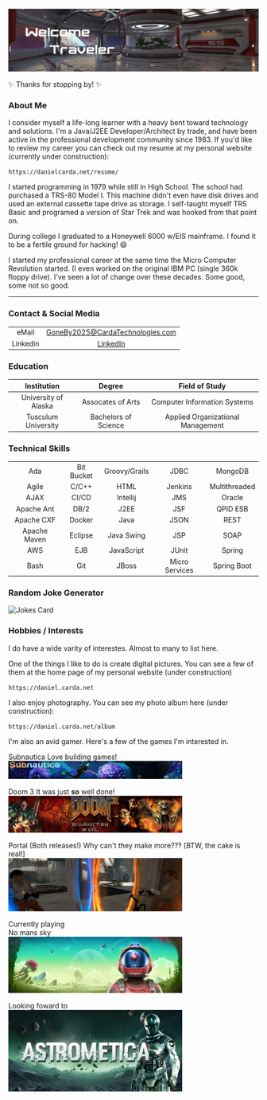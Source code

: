 ![Welcome](images/TopMainBanner.png)  

✨  Thanks for stopping by!  ✨

### About Me

I consider myself a life-long learner with a heavy bent toward technology and solutions.  I'm a Java/J2EE Developer/Architect by trade, and have been active in the professional development community since 1983.  If you'd like to review my career you can check out my resume at my personal website (currently under construction):

    https://danielcarda.net/resume/
    
I started programming in 1979 while still in High School.  The school had purchased a TRS-80 Model I.  This machine didn't even have disk drives and used an external cassette tape drive as storage.  I self-taught myself TRS Basic and programed a version of Star Trek and was hooked from that point on.

During college I graduated to a Honeywell 6000 w/EIS mainframe.  I found it to be a fertile ground for hacking!  😄

I started my professional career at the same time the Micro Computer Revolution started.  (I even worked on the original IBM PC (single 360k floppy drive).  I've seen a lot of change over these decades.  Some good, some not so good.

----

### Contact & Social Media
<div align="center">

|                      |                                |
|:-----------:|:--------------------:|
| eMail     | GoneBy2025@CardaTechnologies.com  |
| Linkedin | [LinkedIn](https://www.linkedin.com/in/danielcarda) |

</div>



### Education
<div align="center">

| Institution          | Degree               | Field of Study                    |
|:--------------------:|:--------------------:|:---------------------------------:|
| University of Alaska | Assocates of Arts    | Computer Information Systems      | 
| Tusculum University  | Bachelors of Science | Applied Organizational Management |

</div>

### Technical Skills

<div align="center">

|              |            |                                |               |             |
|:------------:|:----------:|:------------------------------:|:-------------:|:-----------:|
| Ada          | Bit Bucket | Groovy/Grails | JDBC           | MongoDB       | Spring MVC  |
| Agile        | C/C++      | HTML          | Jenkins        | Multithreaded | SCRUM       |
| AJAX         | CI/CD      | Intellij      | JMS            | Oracle        | SQL         |
| Apache Ant   | DB/2       | J2EE          | JSF            | QPID ESB      | WebLogic    |
| Apache CXF   | Docker     | Java          | JSON           | REST          | WebSphere   |
| Apache Maven | Eclipse    | Java Swing    | JSP            | SOAP          | Wildfly     |
| AWS          | EJB        | JavaScript    | JUnit          | Spring        | XML         |
| Bash         | Git        | JBoss         | Micro Services | Spring Boot   |             |

</div>


### Random Joke Generator

![Jokes Card](https://readme-jokes.vercel.app/api)

### Hobbies / Interests

I do have a wide varity of interestes.  Almost to many to list here.  

One of the things I like to do is create digital pictures.  You can see a few of them at the home page of my personal website  (under construction)

    https://daniel.carda.net

I also enjoy photography.  You can see my photo album here (under construction):

    https://daniel.carda.net/album

I'm also an avid gamer.  Here's a few of the games I'm interested in.

Subnautica
Love building games!<br>
<img src="images/SubnauticaBanner.png" width="350">

Doom 3
It was just <b>so</b> well done!<br>
<img src="images/Doom3Banner.png" width="350">

Portal (Both releases!)
Why can't they make more???  [BTW, the cake is real!]<br>
<img src="images/PortalBanner.png" width="350">

Currently playing<br>
No mans sky<br>
<img src="images/NMSBanner.png" width="350">

Looking foward to<br>
<img src="images/AstrometicaBanner.png" width="350">

<!--
**dcarda/dcarda** is a ✨ _special_ ✨ repository because its `README.md` (this file) appears on your GitHub profile.

Here are some ideas to get you started:

- 🔭 I’m currently working on ...
- 🌱 I’m currently learning ...
- 👯 I’m looking to collaborate on ...
- 🤔 I’m looking for help with ...
- 💬 Ask me about ...
- 📫 How to reach me: ...
- 😄 Pronouns: ...
- ⚡ Fun fact: ...
-->

